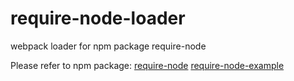 # require-node-loader
webpack loader for npm package require-node

Please refer to npm package: 
[require-node](https://www.npmjs.com/package/require-node)
[require-node-example](https://www.npmjs.com/package/require-node-example)